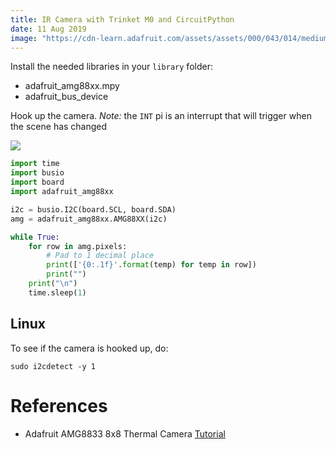 ```yaml
---
title: IR Camera with Trinket M0 and CircuitPython
date: 11 Aug 2019
image: "https://cdn-learn.adafruit.com/assets/assets/000/043/014/medium800/temperature_AMG8833.jpg?1498492692"
---
```


Install the needed libraries in your `library` folder:

- adafruit_amg88xx.mpy
- adafruit_bus_device

Hook up the camera. *Note:* the `INT` pi is an interrupt that will trigger when the scene has changed

![](https://cdn-learn.adafruit.com/assets/assets/000/059/229/medium640/temperature___humidity_FeatherM0_AMG8833_bb.jpg?1534369163)

```python
import time
import busio
import board
import adafruit_amg88xx

i2c = busio.I2C(board.SCL, board.SDA)
amg = adafruit_amg88xx.AMG88XX(i2c)

while True:
    for row in amg.pixels:
        # Pad to 1 decimal place
        print(['{0:.1f}'.format(temp) for temp in row])
        print("")
    print("\n")
    time.sleep(1)
```

## Linux

To see if the camera is hooked up, do:

```
sudo i2cdetect -y 1
```

# References

- Adafruit AMG8833 8x8 Thermal Camera [Tutorial](https://learn.adafruit.com/adafruit-amg8833-8x8-thermal-camera-sensor?view=all)
